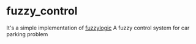 # fuzzy_control
It's a simple implementation of [fuzzylogic](https://github.com/amogorkon/fuzzylogic)
A fuzzy control system for car parking problem

